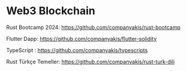 # Web3 Blockchain

Rust Bootcamp 2024:
https://github.com/companyakis/rust-bootcamp

Flutter Dapp:
https://github.com/companyakis/flutter-solidity

TypeScript :
https://github.com/companyakis/typescripts

Rust Türkçe Temeller:
https://github.com/companyakis/rust-turk-dili
